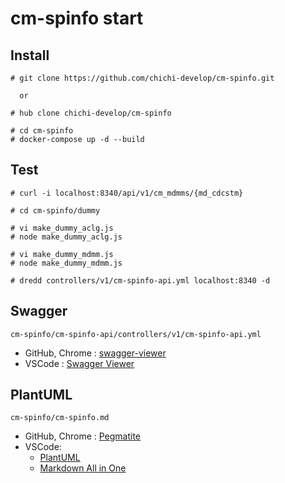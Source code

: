 # cm-spinfo start

## Install

```
# git clone https://github.com/chichi-develop/cm-spinfo.git

  or

# hub clone chichi-develop/cm-spinfo
```

```
# cd cm-spinfo
# docker-compose up -d --build
```

## Test

```
# curl -i localhost:8340/api/v1/cm_mdmms/{md_cdcstm}
```

```
# cd cm-spinfo/dummy

# vi make_dummy_aclg.js
# node make_dummy_aclg.js

# vi make_dummy_mdmm.js
# node make_dummy_mdmm.js
```

```
# dredd controllers/v1/cm-spinfo-api.yml localhost:8340 -d
```

## Swagger

```
cm-spinfo/cm-spinfo-api/controllers/v1/cm-spinfo-api.yml
```

- GitHub, Chrome : [swagger-viewer](https://chrome.google.com/webstore/detail/swagger-viewer/nfmkaonpdmaglhjjlggfhlndofdldfag)
- VSCode : [Swagger Viewer](https://marketplace.visualstudio.com/items?itemName=Arjun.swagger-viewer)

## PlantUML

```
cm-spinfo/cm-spinfo.md
```

- GitHub, Chrome : [Pegmatite](https://chrome.google.com/webstore/detail/pegmatite/jegkfbnfbfnohncpcfcimepibmhlkldo)
- VSCode:
  - [PlantUML](https://marketplace.visualstudio.com/items?itemName=jebbs.plantuml)
  - [Markdown All in One](https://marketplace.visualstudio.com/items?itemName=yzhang.markdown-all-in-one)